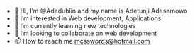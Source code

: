 - 👋 Hi, I’m @Adedublin and my name is Adetunji Adesemowo
- 👀 I’m interested in Web development, Applications
- 🌱 I’m currently learning new technologies
- 💞️ I’m looking to collaborate on web development
- 📫 How to reach me mcsswords@hotmail.com

<!---
Adedublin/Adedublin is a ✨ special ✨ repository because its `README.md` (this file) appears on your GitHub profile.
You can click the Preview link to take a look at your changes.
--->
